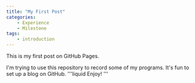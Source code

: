 ```yaml
---
title: "My First Post"
categories:
	- Experience
	- Milestone
tags:
	- introduction	
---
```

This is my first post on GitHub Pages. 

I'm trying to use this repository to record some of my programs. It's fun to set up a blog on GitHub.
'''liquid
Enjoy!
'''
